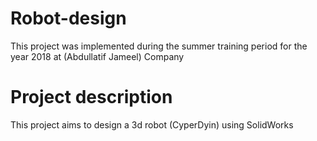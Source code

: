# Robot-design

This project was implemented during the summer training period for the year 2018 at (Abdullatif Jameel) Company

# Project description

This project aims to design a 3d robot (CyperDyin)  using SolidWorks 
